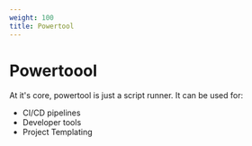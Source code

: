 ```yaml
---
weight: 100
title: Powertool
---
```



# Powertoool
At it's core, powertool is just a script runner. It can be used for:
- CI/CD pipelines
- Developer tools
- Project Templating


